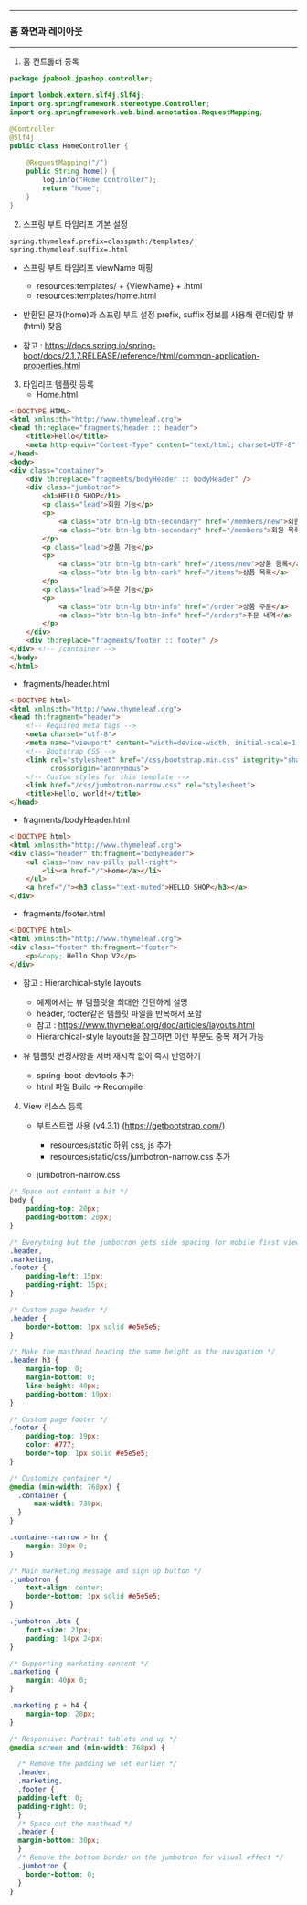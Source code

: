 -----
### 홈 화면과 레이아웃
-----
1. 홈 컨트롤러 등록
```java
package jpabook.jpashop.controller;

import lombok.extern.slf4j.Slf4j;
import org.springframework.stereotype.Controller;
import org.springframework.web.bind.annotation.RequestMapping;

@Controller
@Slf4j
public class HomeController {
    
    @RequestMapping("/")
    public String home() {
        log.info("Home Controller");
        return "home";
    }
}
```

2. 스프링 부트 타임리프 기본 설정
```properties
spring.thymeleaf.prefix=classpath:/templates/
spring.thymeleaf.suffix=.html
```
  - 스프링 부트 타임리프 viewName 매핑
    + resources:templates/ + {ViewName} + .html
    + resources:templates/home.html

  - 반환된 문자(home)과 스프링 부트 설정 prefix, suffix 정보를 사용해 렌더링할 뷰(html) 찾음
  - 참고 : https://docs.spring.io/spring-boot/docs/2.1.7.RELEASE/reference/html/common-application-properties.html

3. 타임리프 템플릿 등록
   - Home.html
```html
<!DOCTYPE HTML>
<html xmlns:th="http://www.thymeleaf.org">
<head th:replace="fragments/header :: header">
    <title>Hello</title>
    <meta http-equiv="Content-Type" content="text/html; charset=UTF-8" />
</head>
<body>
<div class="container">
    <div th:replace="fragments/bodyHeader :: bodyHeader" />
    <div class="jumbotron">
        <h1>HELLO SHOP</h1>
        <p class="lead">회원 기능</p>
        <p>
            <a class="btn btn-lg btn-secondary" href="/members/new">회원 가입</a>
            <a class="btn btn-lg btn-secondary" href="/members">회원 목록</a>
        </p>
        <p class="lead">상품 기능</p>
        <p>
            <a class="btn btn-lg btn-dark" href="/items/new">상품 등록</a>
            <a class="btn btn-lg btn-dark" href="/items">상품 목록</a>
        </p>
        <p class="lead">주문 기능</p>
        <p>
            <a class="btn btn-lg btn-info" href="/order">상품 주문</a>
            <a class="btn btn-lg btn-info" href="/orders">주문 내역</a>
        </p>
    </div>
    <div th:replace="fragments/footer :: footer" />
</div> <!-- /container -->
</body>
</html>
```

  - fragments/header.html
```html
<!DOCTYPE html>
<html xmlns:th="http://www.thymeleaf.org">
<head th:fragment="header">
    <!-- Required meta tags -->
    <meta charset="utf-8">
    <meta name="viewport" content="width=device-width, initial-scale=1, shrink-to-fit=no">
    <!-- Bootstrap CSS -->
    <link rel="stylesheet" href="/css/bootstrap.min.css" integrity="sha384-ggOyR0iXCbMQv3Xipma34MD+dH/1fQ784/j6cY/iJTQUOhcWr7x9JvoRxT2MZw1T"
          crossorigin="anonymous">
    <!-- Custom styles for this template -->
    <link href="/css/jumbotron-narrow.css" rel="stylesheet">
    <title>Hello, world!</title>
</head>
```

  - fragments/bodyHeader.html
```html
<!DOCTYPE html>
<html xmlns:th="http://www.thymeleaf.org">
<div class="header" th:fragment="bodyHeader">
    <ul class="nav nav-pills pull-right">
        <li><a href="/">Home</a></li>
    </ul>
    <a href="/"><h3 class="text-muted">HELLO SHOP</h3></a>
</div>
```

  - fragments/footer.html
```html
<!DOCTYPE html>
<html xmlns:th="http://www.thymeleaf.org"> 
<div class="footer" th:fragment="footer"> 
    <p>&copy; Hello Shop V2</p>
</div>
```

  - 참고 : Hierarchical-style layouts
    + 예제에서는 뷰 템플릿을 최대한 간단하게 설명
    + header, footer같은 템플릿 파일을 반복해서 포함
    + 참고 : https://www.thymeleaf.org/doc/articles/layouts.html
    + Hierarchical-style layouts을 참고하면 이런 부분도 중복 제거 가능

  - 뷰 템플릿 변경사항을 서버 재시작 없이 즉시 반영하기
    + spring-boot-devtools 추가
    + html 파일 Build → Recompile

4. View 리소스 등록
   - 부트스트랩 사용 (v4.3.1) (https://getbootstrap.com/)
     + resources/static 하위 css, js 추가
     + resources/static/css/jumbotron-narrow.css 추가

   - jumbotron-narrow.css
```css
/* Space out content a bit */ 
body {
    padding-top: 20px; 
    padding-bottom: 20px;
}

/* Everything but the jumbotron gets side spacing for mobile first views */ 
.header,
.marketing,
.footer {
    padding-left: 15px; 
    padding-right: 15px;
}

/* Custom page header */ 
.header {
    border-bottom: 1px solid #e5e5e5; 
}

/* Make the masthead heading the same height as the navigation */ 
.header h3 {
    margin-top: 0; 
    margin-bottom: 0; 
    line-height: 40px; 
    padding-bottom: 19px;
}

/* Custom page footer */ 
.footer {
    padding-top: 19px; 
    color: #777;
    border-top: 1px solid #e5e5e5;
}

/* Customize container */ 
@media (min-width: 768px) {
  .container { 
      max-width: 730px;
  } 
}

.container-narrow > hr { 
    margin: 30px 0;
}

/* Main marketing message and sign up button */ 
.jumbotron {
    text-align: center;
    border-bottom: 1px solid #e5e5e5; 
}

.jumbotron .btn { 
    font-size: 21px; 
    padding: 14px 24px;
}

/* Supporting marketing content */ 
.marketing {
    margin: 40px 0; 
}

.marketing p + h4 { 
    margin-top: 28px;
}

/* Responsive: Portrait tablets and up */ 
@media screen and (min-width: 768px) {

  /* Remove the padding we set earlier */ 
  .header,
  .marketing,
  .footer { 
  padding-left: 0; 
  padding-right: 0;
  }
  /* Space out the masthead */ 
  .header {
  margin-bottom: 30px; 
  }
  /* Remove the bottom border on the jumbotron for visual effect */ 
  .jumbotron {
    border-bottom: 0; 
  }
}
```
